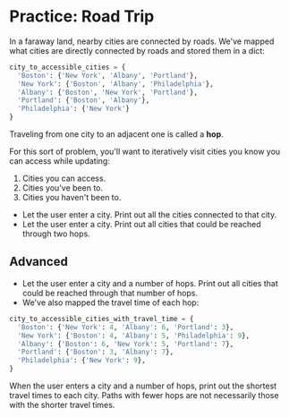 # Practice: Road Trip


In a faraway land, nearby cities are connected by roads.
We've mapped what cities are directly connected by roads and stored them in a dict:


```python
city_to_accessible_cities = {
  'Boston': {'New York', 'Albany', 'Portland'},
  'New York': {'Boston', 'Albany', 'Philadelphia'},
  'Albany': {'Boston', 'New York', 'Portland'},
  'Portland': {'Boston', 'Albany'},
  'Philadelphia': {'New York'}
}
```


Traveling from one city to an adjacent one is called a **hop**.

For this sort of problem, you'll want to iteratively visit cities you know you can access while updating:
1. Cities you can access.
1. Cities you've been to.
1. Cities you haven't been to.

* Let the user enter a city.
Print out all the cities connected to that city.
* Let the user enter a city.
Print out all cities that could be reached through two hops.



## Advanced
* Let the user enter a city and a number of hops.
Print out all cities that could be reached through that number of hops.
* We've also mapped the travel time of each hop:


```python
city_to_accessible_cities_with_travel_time = {
  'Boston': {'New York': 4, 'Albany': 6, 'Portland': 3},
  'New York': {'Boston': 4, 'Albany': 5, 'Philadelphia': 9},
  'Albany': {'Boston': 6, 'New York': 5, 'Portland': 7},
  'Portland': {'Boston': 3, 'Albany': 7},
  'Philadelphia': {'New York': 9},
}
```


When the user enters a city and a number of hops, print out the shortest travel times to each city.
Paths with fewer hops are not necessarily those with the shorter travel times.
